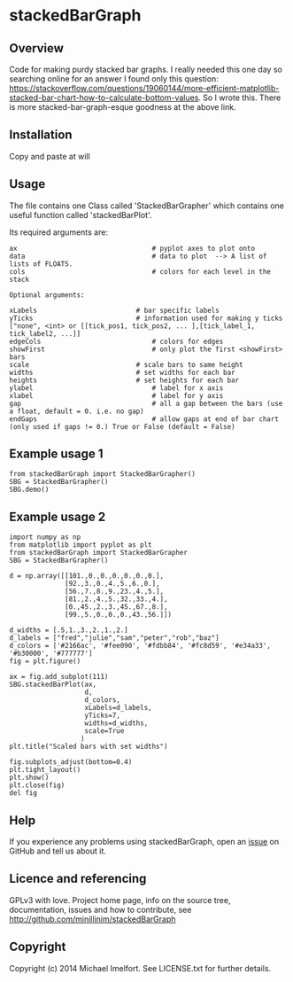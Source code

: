 # stackedBarGraph

## Overview

Code for making purdy stacked bar graphs. I really needed this one day so searching online for an answer I found only this question: https://stackoverflow.com/questions/19060144/more-efficient-matplotlib-stacked-bar-chart-how-to-calculate-bottom-values. So I wrote this. There is more stacked-bar-graph-esque goodness at the above link.


## Installation

Copy and paste at will

## Usage

The file contains one Class called 'StackedBarGrapher' which contains
one useful function called 'stackedBarPlot'.

Its required arguments are:

    ax                                  # pyplot axes to plot onto
    data                                # data to plot  --> A list of lists of FLOATS.
    cols                                # colors for each level in the stack

    Optional arguments:

    xLabels                     	# bar specific labels
    yTicks                        	# information used for making y ticks ["none", <int> or [[tick_pos1, tick_pos2, ... ],[tick_label_1, tick_label2, ...]]
    edgeCols                            # colors for edges
    showFirst                           # only plot the first <showFirst> bars
    scale                        	# scale bars to same height
    widths                        	# set widths for each bar
    heights                       	# set heights for each bar
    ylabel                              # label for x axis
    xlabel                              # label for y axis
    gap                                 # all a gap between the bars (use a float, default = 0. i.e. no gap)
    endGaps                             # allow gaps at end of bar chart (only used if gaps != 0.) True or False (default = False)

## Example usage 1

    from stackedBarGraph import StackedBarGrapher()
    SBG = StackedBarGrapher()
    SBG.demo()

## Example usage 2

    import numpy as np
    from matplotlib import pyplot as plt
    from stackedBarGraph import StackedBarGrapher
    SBG = StackedBarGrapher()

    d = np.array([[101.,0.,0.,0.,0.,0.,0.],
                  [92.,3.,0.,4.,5.,6.,0.],
                  [56.,7.,8.,9.,23.,4.,5.],
                  [81.,2.,4.,5.,32.,33.,4.],
                  [0.,45.,2.,3.,45.,67.,8.],
                  [99.,5.,0.,0.,0.,43.,56.]])

    d_widths = [.5,1.,3.,2.,1.,2.]
    d_labels = ["fred","julie","sam","peter","rob","baz"]
    d_colors = ['#2166ac', '#fee090', '#fdbb84', '#fc8d59', '#e34a33', '#b30000', '#777777']
    fig = plt.figure()

    ax = fig.add_subplot(111)
    SBG.stackedBarPlot(ax,
                       d,
                       d_colors,
                       xLabels=d_labels,
                       yTicks=7,
                       widths=d_widths,
                       scale=True
                      )
    plt.title("Scaled bars with set widths")

    fig.subplots_adjust(bottom=0.4)
    plt.tight_layout()
    plt.show()
    plt.close(fig)
    del fig

## Help

If you experience any problems using stackedBarGraph, open an [issue](https://github.com/minillinim/stackedBarGraph/issues) on GitHub and tell us about it.

## Licence and referencing

GPLv3 with love. Project home page, info on the source tree, documentation, issues and how to contribute, see http://github.com/minillinim/stackedBarGraph

## Copyright

Copyright (c) 2014 Michael Imelfort. See LICENSE.txt for further details.
